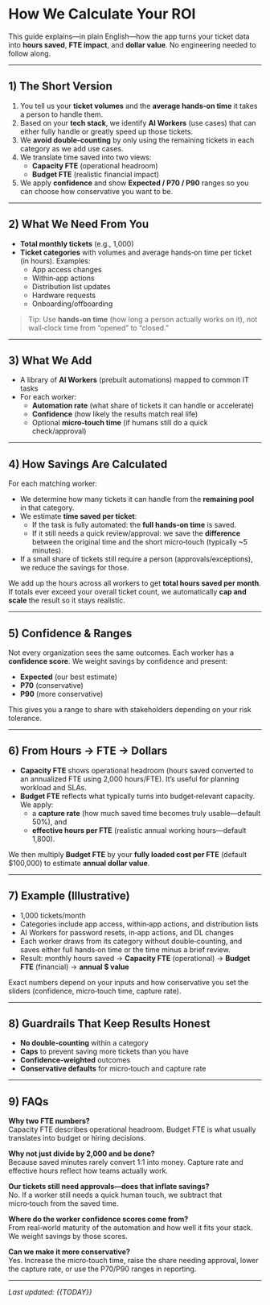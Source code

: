 # How We Calculate Your ROI

This guide explains—in plain English—how the app turns your ticket data into **hours saved**, **FTE impact**, and **dollar value**. No engineering needed to follow along.

---

## 1) The Short Version
1) You tell us your **ticket volumes** and the **average hands‑on time** it takes a person to handle them.
2) Based on your **tech stack**, we identify **AI Workers** (use cases) that can either fully handle or greatly speed up those tickets.
3) We **avoid double‑counting** by only using the remaining tickets in each category as we add use cases.
4) We translate time saved into two views:
   - **Capacity FTE** (operational headroom)
   - **Budget FTE** (realistic financial impact)
5) We apply **confidence** and show **Expected / P70 / P90** ranges so you can choose how conservative you want to be.

---

## 2) What We Need From You
- **Total monthly tickets** (e.g., 1,000)
- **Ticket categories** with volumes and average hands‑on time per ticket (in hours). Examples:
  - App access changes
  - Within‑app actions
  - Distribution list updates
  - Hardware requests
  - Onboarding/offboarding

> Tip: Use **hands‑on time** (how long a person actually works on it), not wall‑clock time from “opened” to “closed.”

---

## 3) What We Add
- A library of **AI Workers** (prebuilt automations) mapped to common IT tasks
- For each worker:
  - **Automation rate** (what share of tickets it can handle or accelerate)
  - **Confidence** (how likely the results match real life)
  - Optional **micro‑touch time** (if humans still do a quick check/approval)

---

## 4) How Savings Are Calculated
For each matching worker:
- We determine how many tickets it can handle from the **remaining pool** in that category.
- We estimate **time saved per ticket**:
  - If the task is fully automated: the **full hands‑on time** is saved.
  - If it still needs a quick review/approval: we save the **difference** between the original time and the short micro‑touch (typically ~5 minutes).
- If a small share of tickets still require a person (approvals/exceptions), we reduce the savings for those.

We add up the hours across all workers to get **total hours saved per month**. If totals ever exceed your overall ticket count, we automatically **cap and scale** the result so it stays realistic.

---

## 5) Confidence & Ranges
Not every organization sees the same outcomes. Each worker has a **confidence score**. We weight savings by confidence and present:
- **Expected** (our best estimate)
- **P70** (conservative)
- **P90** (more conservative)

This gives you a range to share with stakeholders depending on your risk tolerance.

---

## 6) From Hours → FTE → Dollars
- **Capacity FTE** shows operational headroom (hours saved converted to an annualized FTE using 2,000 hours/FTE). It’s useful for planning workload and SLAs.
- **Budget FTE** reflects what typically turns into budget‑relevant capacity. We apply:
  - a **capture rate** (how much saved time becomes truly usable—default 50%), and
  - **effective hours per FTE** (realistic annual working hours—default 1,800).

We then multiply **Budget FTE** by your **fully loaded cost per FTE** (default $100,000) to estimate **annual dollar value**.

---

## 7) Example (Illustrative)
- 1,000 tickets/month
- Categories include app access, within‑app actions, and distribution lists
- AI Workers for password resets, in‑app actions, and DL changes
- Each worker draws from its category without double‑counting, and saves either full hands‑on time or the time minus a brief review.
- Result: monthly hours saved → **Capacity FTE** (operational) → **Budget FTE** (financial) → **annual $ value**

Exact numbers depend on your inputs and how conservative you set the sliders (confidence, micro‑touch time, capture rate).

---

## 8) Guardrails That Keep Results Honest
- **No double‑counting** within a category
- **Caps** to prevent saving more tickets than you have
- **Confidence‑weighted** outcomes
- **Conservative defaults** for micro‑touch and capture rate

---

## 9) FAQs
**Why two FTE numbers?**  
Capacity FTE describes operational headroom. Budget FTE is what usually translates into budget or hiring decisions.

**Why not just divide by 2,000 and be done?**  
Because saved minutes rarely convert 1:1 into money. Capture rate and effective hours reflect how teams actually work.

**Our tickets still need approvals—does that inflate savings?**  
No. If a worker still needs a quick human touch, we subtract that micro‑touch from the saved time.

**Where do the worker confidence scores come from?**  
From real‑world maturity of the automation and how well it fits your stack. We weight savings by those scores.

**Can we make it more conservative?**  
Yes. Increase the micro‑touch time, raise the share needing approval, lower the capture rate, or use the P70/P90 ranges in reporting.

---

*Last updated: {{TODAY}}*